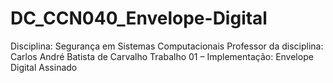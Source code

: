 # DC_CCN040_Envelope-Digital
Disciplina: Segurança em Sistemas Computacionais Professor da disciplina: Carlos André Batista de Carvalho Trabalho 01 – Implementação: Envelope Digital Assinado
